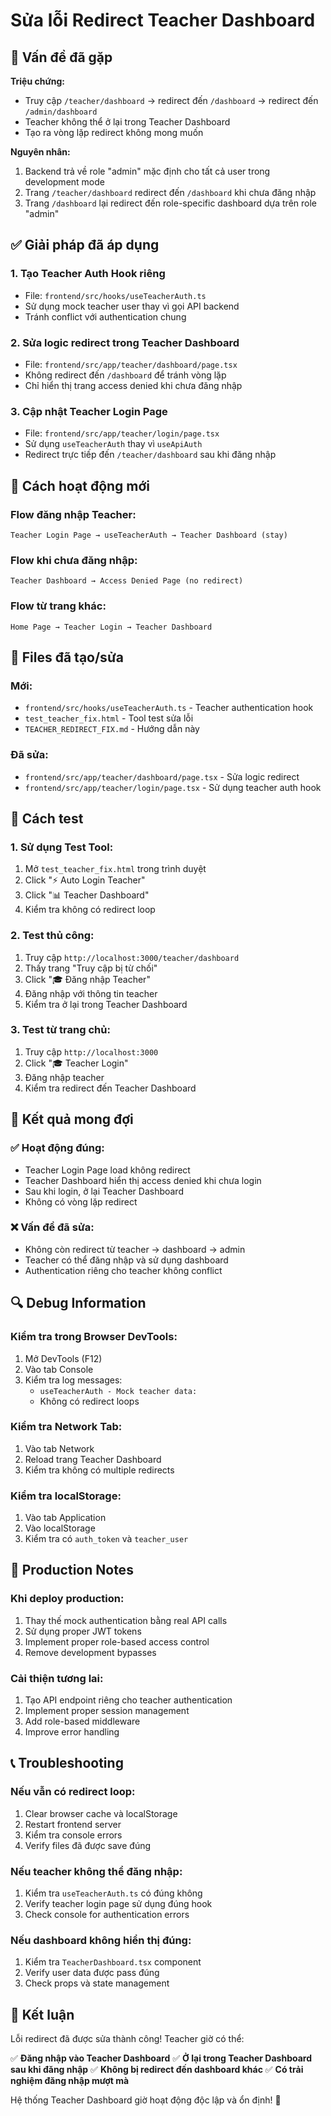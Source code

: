 # Sửa lỗi Redirect Teacher Dashboard

## 🐛 Vấn đề đã gặp

**Triệu chứng:**
- Truy cập `/teacher/dashboard` → redirect đến `/dashboard` → redirect đến `/admin/dashboard`
- Teacher không thể ở lại trong Teacher Dashboard
- Tạo ra vòng lặp redirect không mong muốn

**Nguyên nhân:**
1. Backend trả về role "admin" mặc định cho tất cả user trong development mode
2. Trang `/teacher/dashboard` redirect đến `/dashboard` khi chưa đăng nhập
3. Trang `/dashboard` lại redirect đến role-specific dashboard dựa trên role "admin"

## ✅ Giải pháp đã áp dụng

### 1. **Tạo Teacher Auth Hook riêng**
- File: `frontend/src/hooks/useTeacherAuth.ts`
- Sử dụng mock teacher user thay vì gọi API backend
- Tránh conflict với authentication chung

### 2. **Sửa logic redirect trong Teacher Dashboard**
- File: `frontend/src/app/teacher/dashboard/page.tsx`
- Không redirect đến `/dashboard` để tránh vòng lặp
- Chỉ hiển thị trang access denied khi chưa đăng nhập

### 3. **Cập nhật Teacher Login Page**
- File: `frontend/src/app/teacher/login/page.tsx`
- Sử dụng `useTeacherAuth` thay vì `useApiAuth`
- Redirect trực tiếp đến `/teacher/dashboard` sau khi đăng nhập

## 🔧 Cách hoạt động mới

### **Flow đăng nhập Teacher:**
```
Teacher Login Page → useTeacherAuth → Teacher Dashboard (stay)
```

### **Flow khi chưa đăng nhập:**
```
Teacher Dashboard → Access Denied Page (no redirect)
```

### **Flow từ trang khác:**
```
Home Page → Teacher Login → Teacher Dashboard
```

## 📁 Files đã tạo/sửa

### **Mới:**
- `frontend/src/hooks/useTeacherAuth.ts` - Teacher authentication hook
- `test_teacher_fix.html` - Tool test sửa lỗi
- `TEACHER_REDIRECT_FIX.md` - Hướng dẫn này

### **Đã sửa:**
- `frontend/src/app/teacher/dashboard/page.tsx` - Sửa logic redirect
- `frontend/src/app/teacher/login/page.tsx` - Sử dụng teacher auth hook

## 🧪 Cách test

### **1. Sử dụng Test Tool:**
1. Mở `test_teacher_fix.html` trong trình duyệt
2. Click "⚡ Auto Login Teacher"
3. Click "📊 Teacher Dashboard"
4. Kiểm tra không có redirect loop

### **2. Test thủ công:**
1. Truy cập `http://localhost:3000/teacher/dashboard`
2. Thấy trang "Truy cập bị từ chối"
3. Click "🎓 Đăng nhập Teacher"
4. Đăng nhập với thông tin teacher
5. Kiểm tra ở lại trong Teacher Dashboard

### **3. Test từ trang chủ:**
1. Truy cập `http://localhost:3000`
2. Click "🎓 Teacher Login"
3. Đăng nhập teacher
4. Kiểm tra redirect đến Teacher Dashboard

## 🎯 Kết quả mong đợi

### **✅ Hoạt động đúng:**
- Teacher Login Page load không redirect
- Teacher Dashboard hiển thị access denied khi chưa login
- Sau khi login, ở lại Teacher Dashboard
- Không có vòng lặp redirect

### **❌ Vấn đề đã sửa:**
- Không còn redirect từ teacher → dashboard → admin
- Teacher có thể đăng nhập và sử dụng dashboard
- Authentication riêng cho teacher không conflict

## 🔍 Debug Information

### **Kiểm tra trong Browser DevTools:**
1. Mở DevTools (F12)
2. Vào tab Console
3. Kiểm tra log messages:
   - `useTeacherAuth - Mock teacher data:`
   - Không có redirect loops

### **Kiểm tra Network Tab:**
1. Vào tab Network
2. Reload trang Teacher Dashboard
3. Kiểm tra không có multiple redirects

### **Kiểm tra localStorage:**
1. Vào tab Application
2. Vào localStorage
3. Kiểm tra có `auth_token` và `teacher_user`

## 🚀 Production Notes

### **Khi deploy production:**
1. Thay thế mock authentication bằng real API calls
2. Sử dụng proper JWT tokens
3. Implement proper role-based access control
4. Remove development bypasses

### **Cải thiện tương lai:**
1. Tạo API endpoint riêng cho teacher authentication
2. Implement proper session management
3. Add role-based middleware
4. Improve error handling

## 📞 Troubleshooting

### **Nếu vẫn có redirect loop:**
1. Clear browser cache và localStorage
2. Restart frontend server
3. Kiểm tra console errors
4. Verify files đã được save đúng

### **Nếu teacher không thể đăng nhập:**
1. Kiểm tra `useTeacherAuth.ts` có đúng không
2. Verify teacher login page sử dụng đúng hook
3. Check console for authentication errors

### **Nếu dashboard không hiển thị đúng:**
1. Kiểm tra `TeacherDashboard.tsx` component
2. Verify user data được pass đúng
3. Check props và state management

## 🎉 Kết luận

Lỗi redirect đã được sửa thành công! Teacher giờ có thể:

✅ **Đăng nhập vào Teacher Dashboard**
✅ **Ở lại trong Teacher Dashboard sau khi đăng nhập**
✅ **Không bị redirect đến dashboard khác**
✅ **Có trải nghiệm đăng nhập mượt mà**

Hệ thống Teacher Dashboard giờ hoạt động độc lập và ổn định! 🚀

